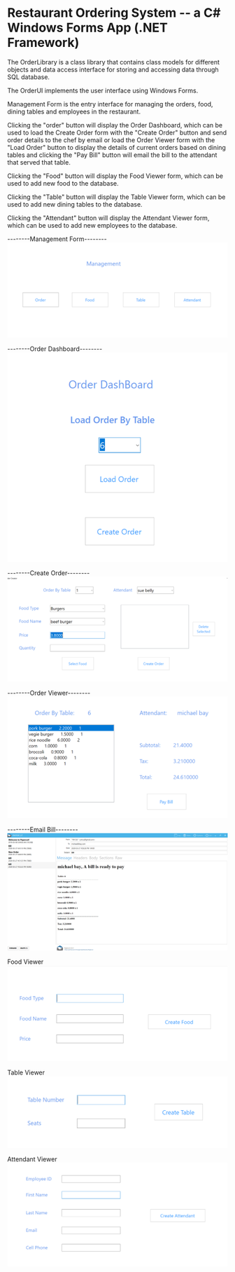 # Restaurant Ordering System -- a C# Windows Forms App (.NET Framework)

The OrderLibrary is a class library that contains class models for different objects and data access interface for storing and accessing data through SQL database.

The OrderUI implements the user interface using Windows Forms. 

Management Form is the entry interface for managing the orders, food, dining tables and employees in the restaurant.

Clicking the "order" button will display the Order Dashboard, which can be used to load the Create Order form with the "Create Order" button and send order details to the chef by email or load the Order Viewer form with the "Load Order" button to display the details of current orders based on dining tables and clicking the "Pay Bill" button will email the bill to the attendant that served that table.  

Clicking the "Food" button will display the Food Viewer form, which can be used to add new food to the database.

Clicking the "Table" button will display the Table Viewer form, which can be used to add new dining tables to the database.

Clicking the "Attendant" button will display the Attendant Viewer form, which can be used to add new employees to the database.




--------Management Form--------
<img src="./Management_DashBoard.png">


--------Order Dashboard--------
<img src="./Order_DashBoard.png">



--------Create Order--------
<img src="./Create_Order.png">



--------Order Viewer--------
<img src="./Order_Viewer.png">



--------Email Bill--------
<img src="./Bill_Email.png">



Food Viewer
<img src="./Food_Viewer.png">



Table Viewer
<img src="./Table_Viewer.png">




Attendant Viewer
<img src="./Employee_Viewer.png">
